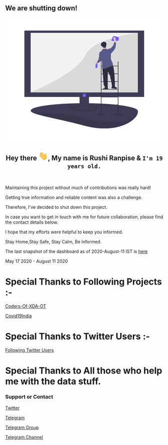 ## We are shutting down!

<div align="center">
<img src="https://github.com/covid19-thane/covid19-thane.github.io/blob/master/undraw_clean_up_ucm0.png?raw=true">
<h2>Hey there <img src="https://raw.githubusercontent.com/rushiranpise/rushiranpise/master/gifs/Hi.gif" width="30px">, My name is Rushi Ranpise & <code>I'm 19 years old.</code></h2>
<br>
</div>  

Maintaining this project without much of contributions was really hard!

Getting true information and reliable content was also a challenge.

Therefore, I've decided to shut down this project.

In case you want to get in touch with me for future collaboration, please find the contact details below.

I hope that my efforts were helpful to keep you informed.

Stay Home,Stay Safe, Stay Calm, Be Informed.

The last snapshot of the dashboard as of 2020-August-11 IST is [here](https://covid19-thane.github.io/snapshot)

May 17 2020 - August 11 2020

# Special Thanks to Following Projects :-

[Coders-Of-XDA-OT](https://github.com/Coders-Of-XDA-OT/coronaSafety/)

[Covid19India](https://github.com/covid19india/covid19india-react/)

# Special Thanks to Twitter Users :-

[Following Twitter Users](https://twitter.com/Covid19Thane/following)

# Special Thanks to All those who help me with the data stuff.

### Support or Contact

[Twitter](https://twitter.com/covid19thane)

[Telegram](https://t.me/rushiranpise)

[Telegram Group](https://t.me/covid19thane)

[Telegram Channel](https://t.me/covid19thanepdates)
